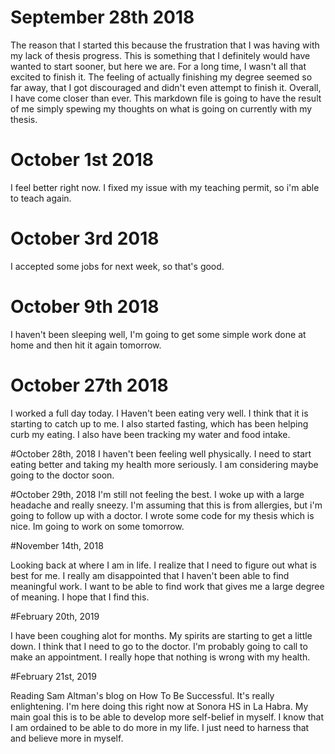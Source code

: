 # September 28th 2018

The reason that I started this because the frustration that I was having with my lack of thesis progress.
This is something that I definitely would have wanted to start sooner, but here we are. For a long time, I wasn't all that excited to
finish it. The feeling of actually finishing my degree seemed so far away, that I got discouraged and didn't even attempt to finish it.
Overall, I have come closer than ever. This markdown file is going to have the result of me simply spewing my thoughts on what is going
on currently with my thesis.



# October 1st 2018
I feel better right now. I fixed my issue with my teaching permit, so i'm able to teach again.

# October 3rd 2018
I accepted some jobs for next week, so that's good.

# October 9th 2018
I haven't been sleeping well, I'm going to get some simple work done at home and then hit it again tomorrow.

# October 27th 2018
I worked a full day today. I Haven't been eating very well. I think that it is starting to catch up to me.
I also started fasting, which has been helping curb my eating. I also have been tracking my water and food intake.

#October 28th, 2018
I haven't been feeling well physically. I need to start eating better and taking my health more seriously.
I am considering maybe going to the doctor soon.

#October 29th, 2018
I'm still not feeling the best. I woke up with a large headache and really sneezy.
I'm assuming that this is from allergies, but i'm going to follow up with a doctor.
I wrote some code for my thesis which is nice. Im going to work on some tomorrow.

#November 14th, 2018

Looking back at where I am in life. I realize that I need to figure out what is best for me.
I really am disappointed that I haven't been able to find meaningful work. I want to be able to find
work that gives me a large degree of meaning. I hope that I find this.

#February 20th, 2019

I have been coughing alot for months. My spirits are starting to get a little down. I think that I need to go to the doctor. I'm probably going to call to make an appointment. I really hope that nothing is wrong with my health.

#February 21st, 2019

Reading Sam Altman's blog on How To Be Successful. It's really enlightening. I'm here doing this right now at Sonora HS in La Habra. My main goal this is to be able to develop more self-belief in myself. I know that I am ordained to be able to do more in my life. I just need to harness that and believe more in myself. 

